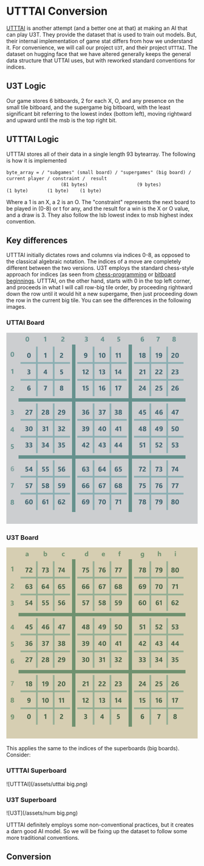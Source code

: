 # UTTTAI Conversion

[UTTTAI](https://github.com/markstanl/utttai) is another attempt (and a better one at that) at making an AI that can play
U3T. They provide the dataset that is used to train out models. But, their internal implementation of game stat
differs from how we understand it. For convenience, we will call our project `U3T`, and their project `UTTTAI`. The 
dataset on hugging face that we have altered generally keeps the general data structure that UTTAI uses, but with 
reworked standard conventions for indices.

## U3T Logic

Our game stores 6 bitboards, 2 for each X, O, and any presence on the small tile bitboard, and the supergame big
bitboard, with the least significant bit referring to the lowest index (bottom left), moving rightward and upward until 
the msb is the top right bit.

## UTTTAI Logic

UTTTAI stores all of their data in a single length 93 bytearray. The following is how it is implemented

```
byte_array = / "subgames" (small board) / "supergames" (big board) / current player / constraint /  result
                    (81 bytes)                  (9 bytes)               (1 byte)       (1 byte)    (1 byte)
```

Where a 1 is an X, a 2 is an O. The "constraint" represents the next board to be played in (0-8) or t for any, and
the result for a win is the X or O value, and a draw is 3. They also follow the lsb lowest index to msb highest index
convention.

## Key differences
UTTTAI initially dictates rows and columns via indices 0-8, as opposed to the classical algebraic notation.
The indices of a move are completely different between the two versions. U3T employs the standard chess-style approach
for indices (as seen from [chess-programming](https://www.chessprogramming.org/0x88)
or [bitboard beginnings](https://pages.cs.wisc.edu/~psilord/blog/data/chess-pages/rep.html). UTTTAI, on the other hand, 
starts with 0 in the top left corner, and proceeds in what I will call row-big tile
order, by proceeding rightward down the row until it would hit a new supergame, then just proceeding down the row in the
current big tile. You can see the differences in the following images.

### UTTAI Board

![UTTTAI Board](/assets/utttai.png)

### U3T Board

![U3T Board](/assets/num.png)

This applies the same to the indices of the superboards (big boards). Consider:

### UTTTAI Superboard
![UTTTAI](/assets/utttai big.png)

### U3T Superboard
![U3T](/assets/num big.png)

UTTTAI definitely employs some non-conventional practices, but it creates a darn good AI model. So we will be fixing up
the dataset to follow some more traditional conventions.

## Conversion